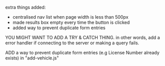 extra things added:
- centralised nav list when page width is less than 500px
- made results box empty every time the button is clicked
- added way to prevent duplicate form entries

YOU MIGHT WANT TO ADD A TRY & CATCH THING. in other words, add a error handler if connecting to the server or making a query fails.

ADD a way to prevent duplicate form entries (e.g License Number already exists) in "add-vehicle.js"